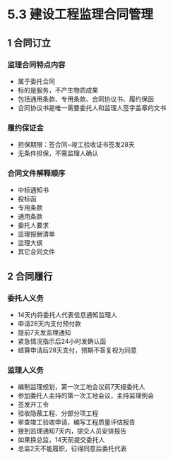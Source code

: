 # 5.3 建设工程监理合同管理

## 1 合同订立
### 监理合同特点内容
* 属于委托合同
* 标的是服务，不产生物质成果
* 包括通用条款、专用条款、合同协议书、履约保函
* 合同协议书是唯一需要委托人和监理人签字盖章的文书
###  履约保证金
* 担保期限：签合同~竣工验收证书签发28天
* 无条件担保，不需监理人确认
### 合同文件解释顺序
- 中标通知书
- 投标函
- 专用条款
- 通用条款
- 委托人要求
- 监理报酬清单
- 监理大纲
- 其它合同文件

## 2 合同履行
### 委托人义务
* 14天内将委托人代表信息通知监理人
* 申请28天内支付预付款
* 提前7天发监理通知
* 紧急情况指示后24小时发确认函
* 结算申请后28天支付，预期不答复视为同意
### 监理人义务
* 编制监理规划，第一次工地会议前7天报委托人
* 参加委托人主持的第一次工地会议，主持监理例会
* 签发开工令
* 验收隐蔽工程、分部分项工程
* 审查竣工验收申请，编写工程质量评估报告
* 接到监理通知7天内，提交人员安排报告
* 如果换总监，14天前提交委托人
* 总监2天不能履职，征得同意后委托代表
